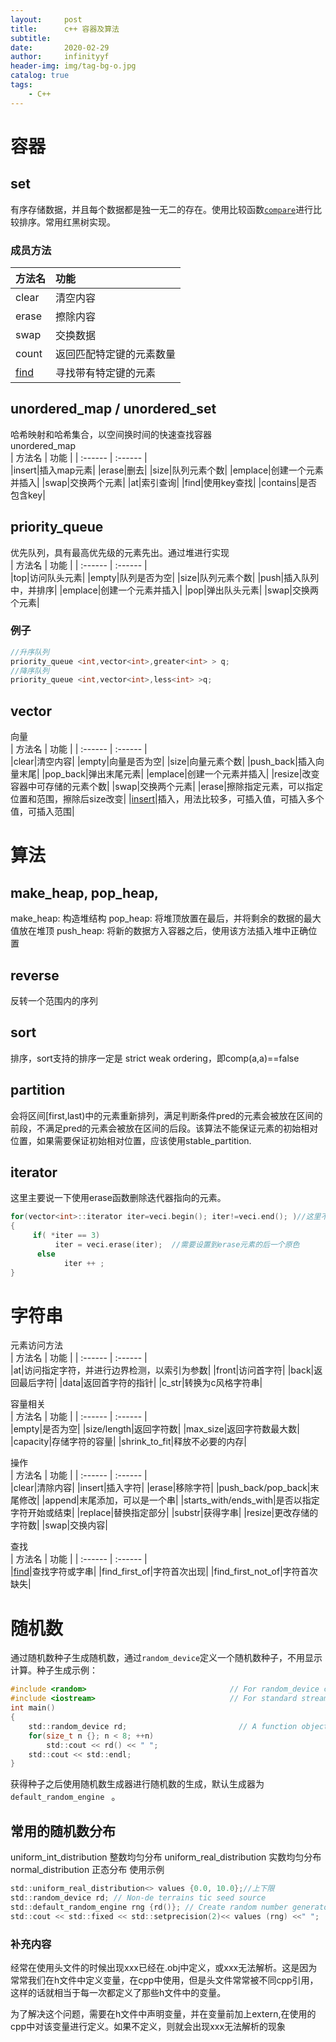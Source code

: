 ```yaml
---
layout:     post
title:      c++ 容器及算法
subtitle:   
date:       2020-02-29
author:     infinityyf
header-img: img/tag-bg-o.jpg
catalog: true
tags:
    - C++
---
```

# 容器
## set
有序存储数据，并且每个数据都是独一无二的存在。使用比较函数[`compare`](https://zh.cppreference.com/w/cpp/algorithm/sort)进行比较排序。常用红黑树实现。
### 成员方法  
  
| 方法名 | 功能 | 
| :------ | :------ |  
|clear|清空内容|
|erase|擦除内容|
|swap|交换数据|
|count|返回匹配特定键的元素数量|
|[find](https://zh.cppreference.com/w/cpp/container/set/find)|寻找带有特定键的元素|  

## unordered_map / unordered_set
哈希映射和哈希集合，以空间换时间的快速查找容器  
unordered_map  
| 方法名 | 功能 | 
| :------ | :------ |  
|insert|插入map元素|
|erase|删去|
|size|队列元素个数|
|emplace|创建一个元素并插入| 
|swap|交换两个元素|
|at|索引查询|
|find|使用key查找|
|contains|是否包含key|

## priority_queue 
优先队列，具有最高优先级的元素先出。通过堆进行实现  
| 方法名 | 功能 | 
| :------ | :------ |  
|top|访问队头元素|
|empty|队列是否为空|
|size|队列元素个数|
|push|插入队列中，并排序|
|emplace|创建一个元素并插入| 
|pop|弹出队头元素|
|swap|交换两个元素|

### 例子
```c
//升序队列
priority_queue <int,vector<int>,greater<int> > q;
//降序队列
priority_queue <int,vector<int>,less<int> >q;
```

## vector
向量  
| 方法名 | 功能 | 
| :------ | :------ |  
|clear|清空内容|
|empty|向量是否为空|
|size|向量元素个数|
|push_back|插入向量末尾|
|pop_back|弹出末尾元素|
|emplace|创建一个元素并插入| 
|resize|改变容器中可存储的元素个数|
|swap|交换两个元素|
|erase|擦除指定元素，可以指定位置和范围，擦除后size改变|
|[insert](https://zh.cppreference.com/w/cpp/container/vector/insert)|插入，用法比较多，可插入值，可插入多个值，可插入范围|

# 算法
## make_heap, pop_heap,
make_heap: 构造堆结构
pop_heap: 将堆顶放置在最后，并将剩余的数据的最大值放在堆顶
push_heap: 将新的数据方入容器之后，使用该方法插入堆中正确位置

## reverse
反转一个范围内的序列

## sort
排序，sort支持的排序一定是 strict weak ordering，即comp(a,a)==false  

## partition  
会将区间[first,last)中的元素重新排列，满足判断条件pred的元素会被放在区间的前段，不满足pred的元素会被放在区间的后段。该算法不能保证元素的初始相对位置，如果需要保证初始相对位置，应该使用stable_partition.


## iterator
这里主要说一下使用erase函数删除迭代器指向的元素。
```c
for(vector<int>::iterator iter=veci.begin(); iter!=veci.end(); )//这里不能++
{
     if( *iter == 3)
          iter = veci.erase(iter);  //需要设置到erase元素的后一个原色
      else
            iter ++ ;
}
```

# 字符串
元素访问方法  
| 方法名 | 功能 | 
| :------ | :------ |  
|at|访问指定字符，并进行边界检测，以索引为参数|
|front|访问首字符|
|back|返回最后字符|
|data|返回首字符的指针|
|c_str|转换为c风格字符串|

容量相关  
| 方法名 | 功能 | 
| :------ | :------ |  
|empty|是否为空| 
|size/length|返回字符数|
|max_size|返回字符数最大数|
|capacity|存储字符的容量|
|shrink_to_fit|释放不必要的内存|

操作  
| 方法名 | 功能 | 
| :------ | :------ |  
|clear|清除内容| 
|insert|插入字符|
|erase|移除字符|
|push_back/pop_back|末尾修改|
|append|末尾添加，可以是一个串|
|starts_with/ends_with|是否以指定字符开始或结束|
|replace|替换指定部分|
|substr|获得字串|
|resize|更改存储的字符数|
|swap|交换内容|

查找  
| 方法名 | 功能 | 
| :------ | :------ |  
|[find](https://zh.cppreference.com/w/cpp/string/basic_string/find)|查找字符或字串| 
|find_first_of|字符首次出现|
|find_first_not_of|字符首次缺失|  

# 随机数  

通过随机数种子生成随机数，通过`random_device`定义一个随机数种子，不用显示计算。种子生成示例：  
```c  
#include <random>                                // For random_device class
#include <iostream>                              // For standard streams
int main()
{
    std::random_device rd;                         // A function object for generating seeds
    for(size_t n {}; n < 8; ++n)
        std::cout << rd() << " ";
    std::cout << std::endl;
}
```
获得种子之后使用随机数生成器进行随机数的生成，默认生成器为`default_random_engine ` 。  

## 常用的随机数分布  

uniform_int_distribution 整数均匀分布
uniform_real_distribution 实数均匀分布  
normal_distribution 正态分布
使用示例  
```c
std::uniform_real_distribution<> values {0.0, 10.0};//上下限
std::random_device rd; // Non-de terrains tic seed source
std::default_random_engine rng {rd()}; // Create random number generator for(size_t i {}; i<8; ++i)
std::cout << std::fixed << std::setprecision(2)<< values (rng) <<" ";
```



### 补充内容
经常在使用头文件的时候出现xxx已经在.obj中定义，或xxx无法解析。这是因为常常我们在h文件中定义变量，在cpp中使用，但是头文件常常被不同cpp引用，这样的话就相当于每一次都定义了那些h文件中的变量。  

为了解决这个问题，需要在h文件中声明变量，并在变量前加上extern,在使用的cpp中对该变量进行定义。如果不定义，则就会出现xxx无法解析的现象
